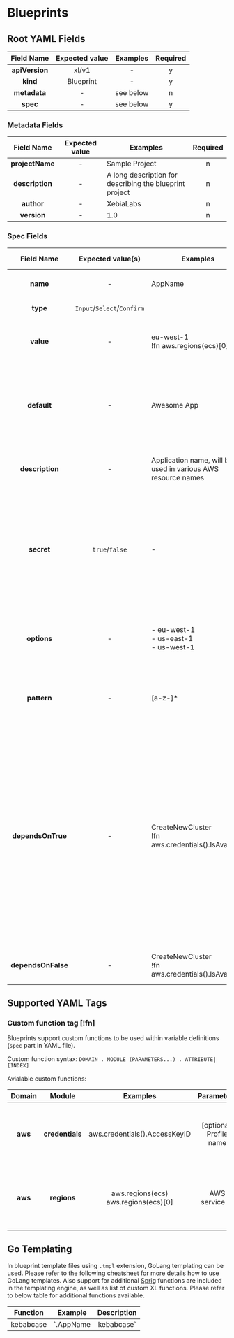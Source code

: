 # Blueprints

## Root YAML Fields

| Field Name 	| Expected value 	| Examples  	| Required 	|
|:----------:	|:--------------:	|:---------:	|:--------:	|
| **apiVersion** 	|      xl/v1     	| -          	|     y    	|
|    **kind**    	|    Blueprint   	| -          	|     y    	|
|  **metadata**  	|    -            	| see below 	|     n    	|
|    **spec**    	|    -            	| see below 	|     y    	|

### Metadata Fields

|  Field Name 	| Expected value 	| Examples                                                	| Required 	|
|:-----------:	|:--------------:	|---------------------------------------------------------	|:--------:	|
| **projectName** 	| -               	|                      Sample Project                     	|     n    	|
| **description** 	| -               	| A long description for describing the blueprint project 	|     n    	|
|    **author**   	| -               	|                        XebiaLabs                        	|     n    	|
|   **version**   	| -               	|                           1.0                           	|     n    	|

### Spec Fields

|   Field Name   	|   Expected value(s)  	|                           Examples                           	| Default Value 	|                 Required                	| Explanation                                                                                                                                                                                                                   	|
|:--------------:	|:--------------------:	|------------------------------------------------------------	|:-------------:	|:---------------------------------------:	|-------------------------------------------------------------------------------------------------------------------------------------------------------------------------------------------------------------------------------	|
|      **name**      	| -                     	|                            AppName                           	|       -       	|                    y                    	| Variable name, to be used in templates                                                                                                                                                                                        	|
|      **type**      	| `Input`/`Select`/`Confirm` 	|                                                              	|       -       	|                    y                    	| Type of the prompt input                                                                                                                                                                                                      	|
|      **value**     	| -                     	|               eu-west-1<br>!fn aws.regions(ecs)[0]              	|       -       	|                    n                    	| If present, user will not be asked a question to provide value                                                                                                                                                                	|
|     **default**    	| -                     	|                          Awesome App                         	|       -       	| n 	| Default value, will be present during the question prompt. Also will be the variable value if question is skipped.                                                                                                                                                                     	|
|   **description**  	| -                     	| Application name, will be used in various AWS resource names 	|       -       	|                    n                    	| If present, will be used instead of default question text                                                                                                                                                                     	|
|     **secret**     	|      `true`/`false`      	| -                                                             	|     `false`     	|                    n                    	| Variables that are marked as secret are saved in `secrets.xlvals` files so that they won't be checked in GIT repo and will not be replaced by default in the template files                                                   	|
|     **options**    	| -                     	|              - eu-west-1<br>- us-east-1<br>- us-west-1             	|       -       	|   n<br>(required for `Select` input type)  	| Set of options for the `Select` input type. Can consist of any number of text values or custom tags                                                                                                                           	|
|     **pattern**    	| -                     	|                            [a-z-]*                           	|       -       	|                    n                    	| Validation regular expression, to be verified at the time of user input                                                                                                                                                       	|
|  **dependsOnTrue** 	| -                     	|                       CreateNewCluster<br>!fn aws.credentials().IsAvailable                       	|       -       	|                    n                    	| If this question is need to be asked to user depending on the value of another, dependsOn field can be defined.<br>A valid variable name should be given and the variable name used should have been defined before order-wise. Function tags also can be used, but expected result should always be boolean.  	|
| **dependsOnFalse** 	| -                     	|                       CreateNewCluster<br>!fn aws.credentials().IsAvailable                       	|       -       	|                    n                    	| Reverse logic for dependsOn, see above                                                                                                                                                                                        	|

## Supported YAML Tags

### Custom function tag [!fn]

Blueprints support custom functions to be used within variable definitions (`spec` part in YAML file).

Custom function syntax: `DOMAIN . MODULE (PARAMETERS...) . ATTRIBUTE|[INDEX]`

Avialable custom functions:

| Domain 	|    Module   	|                 Examples                 	| Parameters     	| Attributes/Index                                      	|                          Description                         	|
|:------:	|:-----------:	|:----------------------------------------:	|:----------------:	|-------------------------------------------------------	|:------------------------------------------------------------:	|
|   **aws**  	| **credentials** 	|      aws.credentials().AccessKeyID     	|        [optional] Profile name       	| AccessKeyID<br>SecretAccessKey<br>SessionToken<br>ProviderName<br>IsAvailable 	| Read AWS credentials package from system aws-cli config file 	|
|   **aws**  	|   **regions**   	| aws.regions(ecs)<br>aws.regions(ecs)[0]	| AWS service ID 	|            Any index of the resulting array           	|  Get list of available regions for the specified AWS service 	|


## Go Templating

In blueprint template files using `.tmpl` extension, GoLang templating can be used. Please refer to the following [cheatsheet](https://curtisvermeeren.github.io/2017/09/14/Golang-Templates-Cheatsheet) for more details how to use GoLang templates. Also support for additional [Sprig](http://masterminds.github.io/sprig/) functions are included in the templating engine, as well as list of custom XL functions. Please refer to below table for additional functions available.

|  Function 	|         Example        	|                    Description                    	|
|:---------:	|:----------------------:	|:-------------------------------------------------:	|
| kebabcase 	| `.AppName | kebabcase` 	| Convert string to use kebab case (separated by -) 	|